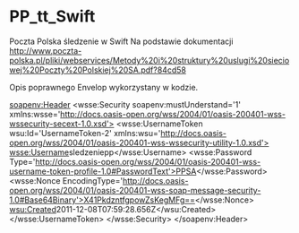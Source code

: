 # PP_tt_Swift
Poczta Polska śledzenie w Swift 
Na podstawie dokumentacji http://www.poczta-polska.pl/pliki/webservices/Metody%20i%20struktury%20uslugi%20sieciowej%20Poczty%20Polskiej%20SA.pdf?84cd58

Opis poprawnego Envelop wykorzystany w  kodzie. 

<soapenv:Header>
 <wsse:Security
 soapenv:mustUnderstand='1'
 xmlns:wsse='http://docs.oasis-open.org/wss/2004/01/oasis-200401-wss-wssecurity-secext-1.0.xsd'>
 <wsse:UsernameToken wsu:Id='UsernameToken-2'
 xmlns:wsu='http://docs.oasis-open.org/wss/2004/01/oasis-200401-wss-wssecurity-utility-1.0.xsd'>
 <wsse:Username>sledzeniepp</wsse:Username>
 <wsse:Password
 Type='http://docs.oasis-open.org/wss/2004/01/oasis-200401-wss-username-token-profile-1.0#PasswordText'>PPSA</wsse:Password>
 <wsse:Nonce
 EncodingType='http://docs.oasis-open.org/wss/2004/01/oasis-200401-wss-soap-message-security-1.0#Base64Binary'>X41PkdzntfgpowZsKegMFg==</wsse:Nonce>
 <wsu:Created>2011-12-08T07:59:28.656Z</wsu:Created>
 </wsse:UsernameToken>
 </wsse:Security>
</soapenv:Header>
 
